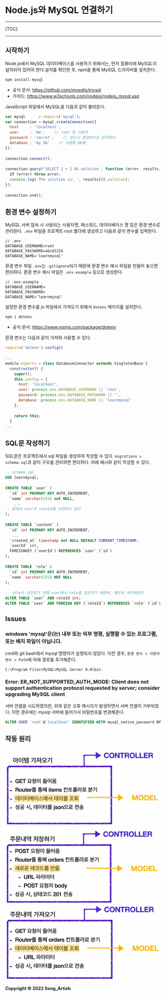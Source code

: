 # Node.js와 MySQL 연결하기

---

[TOC]

---

## 시작하기

Node.js에서 MySQL 데이터베이스를 사용하기 위해서는, 먼저 컴퓨터에 MySQL이 설치되어 있어야 한다.설치를 확인한 후, npm을 통해 MySQL 드라이버를 설치한다.

```bash
npm install mysql
```

- 공식 문서: https://github.com/mysqljs/mysql
- 가이드: https://www.w3schools.com/nodejs/nodejs_mysql.asp

JavaScript 파일에서 MySQL을 다음과 같이 불러온다.

```javascript
var mysql      = require('mysql');
var connection = mysql.createConnection({
  host     : 'localhost',
  user     : 'me',    // root 등 사용자
  password : 'secret',    // 반드시 환경변수로 관리한다.
  database : 'my_db'    // 사용할 DB명
});

connection.connect();

connection.query('SELECT 1 + 1 AS solution', function (error, results, fields) {
  if (error) throw error;
  console.log('The solution is: ', results[0].solution);
});

connection.end();
```

## 환경 변수 설정하기

MySQL 서버 접속 시 사용되는 사용자명, 패스워드, 데이터베이스 명 등은 환경 변수로 관리한다. `.env` 파일을 프로젝트 root 폴더에 생성하고 다음과 같이 변수를 입력한다.

```
// .env
DATABASE_USERNAME=root
DATABASE_PASSWORD=abcd1234
DATABASE_NAME='learnmysql'
```

환경 변수 파일 `.env`는 `.gitignore`되기 때문에 환경 변수 예시 파일을 만들어 놓으면 편리하다. 환경 변수 예시 파일은 `.env.example` 등으로 생성한다.

```
// .env.example
DATABASE_USERNAME=
DATABASE_PASSWORD=
DATABASE_NAME='learnmysql'
```

설정한 환경 변수를 js 파일에서 가져오기 위해서 `dotenv` 패키지를 설치한다.

```bash
npm i dotenv
```

- 공식 문서: https://www.npmjs.com/package/dotenv

환경 변수는 다음과 같이 가져와 사용할 수 있다.

```javascript
require('dotenv').config()

...
module.exports = class DatabaseConnector extends SingletonBase {
  constructor() {
    super();
    this.config = {
      host: 'localhost',
      user: process.env.DATABASE_USERNAME || 'root',
      password: process.env.DATABASE_PASSWORD || '',
      database: process.env.DATABASE_NAME || 'learnmysql'
    };

    return this;
  }
...
```

## SQL문 작성하기

SQL문은 프로젝트에서 sql 파일을 생성하여 작성할 수 있다. `migrations > schema.sql`과 같이 구조를 관리하면 편리하다. 아래 예시와 같이 작성할 수 있다.

```sql
-- schema.sql
USE learnmysql;

CREATE TABLE `user` (
  `id` int PRIMARY KEY AUTO_INCREMENT,
  `name` varchar(255) not NULL,
    ...
-- 밑에서 user의 roleId를 선언하고 있다
);

CREATE TABLE `content` (
  `id` int PRIMARY KEY AUTO_INCREMENT,
   ...
  `created_at` timestamp not NULL DEFAULT CURRENT_TIMESTAMP,
  `userId` int,
  FOREIGNKEY (`userId`) REFERENCES `user` (`id`)
);

CREATE TABLE `role` (
  `id` int PRIMARY KEY AUTO_INCREMENT,
  `name` varchar(255) NOT NULL
);

-- role이 선언되기 전에 user에서 role을 참조하기 때문에, 별도로 처리해준다.
ALTER TABLE `user` ADD roleId int;
ALTER TABLE `user` ADD FOREIGN KEY (`roleId`) REFERENCES `role` (`id`);
```

## Issues

### windows 'mysql'은(는) 내부 또는 외부 명령, 실행할 수 있는 프로그램, 또는 배치 파일이 아닙니다.

cmd와 git bash에서 mysql 명령어가 실행되지 않았다. 이런 경우, `환경 변수 > 사용자 변수 > Path`에 아래 경로를 추가해준다.

```
C:\Program Files\MySQL\MySQL Server 8.0\bin
```

### Error: ER_NOT_SUPPORTED_AUTH_MODE: Client does not support authentication protocol requested by server; consider upgrading MySQL client

서버 연결을 시도하였지만, 위와 같은 오류 메시지가 발생하면서 서버 연결이 거부되었다. 이런 경우에는 mysql 서버에 들어가서 비밀번호를 변경해준다.

```sql
ALTER USER 'root'@'localhost' IDENTIFIED WITH mysql_native_password BY '<변경할 비밀번호>';
```

## 작동 원리

![mc_example1](img/mc_example1.png)![mc_example2](img/mc_example2.png)![mc_example3](img/mc_example3.png)

***Copyright* © 2022 Song_Artish**